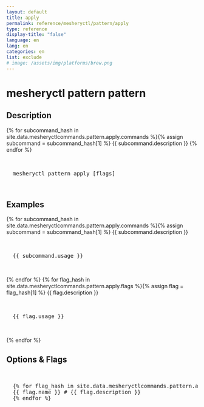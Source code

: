 ```yaml
---
layout: default
title: apply
permalink: reference/mesheryctl/pattern/apply
type: reference
display-title: "false"
language: en
lang: en
categories: en
list: exclude
# image: /assets/img/platforms/brew.png
---
```


<!-- Copy this template to create individual doc pages for each mesheryctl commands -->

<!-- Name of the command -->
# mesheryctl pattern pattern

<!-- Description of the command. Preferably a paragraph -->
## Description

{% for subcommand_hash in site.data.mesheryctlcommands.pattern.apply.commands %}{% assign subcommand = subcommand_hash[1] %}
{{ subcommand.description }}
{% endfor %}

<!-- Basic usage of the command -->
<pre class="codeblock-pre">
  <div class="codeblock">
  mesheryctl pattern apply [flags] 
  </div>
</pre>

## Examples

{% for subcommand_hash in site.data.mesheryctlcommands.pattern.apply.commands %}{% assign subcommand = subcommand_hash[1] %}
{{ subcommand.description }}
<pre class="codeblock-pre">
  <div class="codeblock">
  {{ subcommand.usage }}
  </div>
</pre>
{% endfor %}
{% for flag_hash in site.data.mesheryctlcommands.pattern.apply.flags %}{% assign flag = flag_hash[1] %}
{{ flag.description }}
<pre class="codeblock-pre">
  <div class="codeblock">
  {{ flag.usage }}
  </div>
</pre>
{% endfor %}
<br/>

<!-- Options/Flags available in this command -->
## Options & Flags

<pre class="codeblock-pre">
  <div class="codeblock">
  {% for flag_hash in site.data.mesheryctlcommands.pattern.apply.flags %}{% assign flag = flag_hash[1] %}
  {{ flag.name }} # {{ flag.description }}
  {% endfor %}
  </div>
</pre>
<br/>

